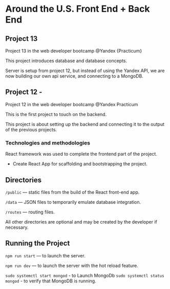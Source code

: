 # Around the U.S. Front End + Back End

## Project 13 
Project 13 in the web developer bootcamp @Yandex {Practicum}

This project introduces database and database concepts. 

Server is setup from project 12, but instead of using the Yandex API, we are now building our own api service, and connecting to a MongoDB. 




## Project 12 - 
Project 12 in the web developer bootcamp @Yandex Practicum

This is the first project to touch on the backend. 

This project is about setting up the backend and connecting it to the output of the previous projects. 

### Technologies and methodologies
React framework was used to complete the frontend part of the project. 

- Create React App for scaffolding and bootstrapping the project.


## Directories

`/public` — static files from the build of the React front-end app.

`/data` — JSON files to temporarily emulate database integration.

`/routes` — routing files.

All other directories are optional and may be created by the developer if necessary. 

## Running the Project 

`npm run start` — to launch the server.

`npm run dev` — to launch the server with the hot reload feature.

`sudo systemctl start mongod` - to Launch MongoDb 
`sudo systemctl status mongod` - to verify that MongoDB is running. 


